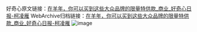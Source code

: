 好奇心原文链接：[在羊年，你可以买到这些大众品牌的限量特供款_商业_好奇心日报-柯凌雁](https://www.qdaily.com/articles/5185.html)
WebArchive归档链接：[在羊年，你可以买到这些大众品牌的限量特供款_商业_好奇心日报-柯凌雁](http://web.archive.org/web/20190623164143/https://www.qdaily.com/articles/5185.html)
![image](http://ww3.sinaimg.cn/large/007d5XDply1g3weu8s772j30u05i5hdt)